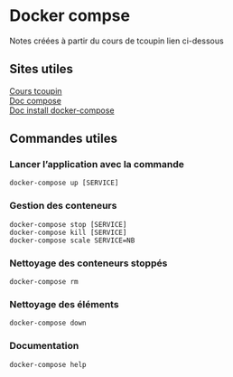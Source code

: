 # Docker compse

Notes créées à partir du cours de tcoupin lien ci-dessous

## Sites utiles 
[Cours tcoupin](https://tcoupin.github.io/presentations/docker-compose/#/)  
[Doc compose](https://docs.docker.com/compose/reference/)  
[Doc install docker-compose](https://docs.docker.com/compose/install/)   

## Commandes utiles

### Lancer l’application avec la commande
```
docker-compose up [SERVICE]
```

### Gestion des conteneurs
```
docker-compose stop [SERVICE]  
docker-compose kill [SERVICE]  
docker-compose scale SERVICE=NB
```

### Nettoyage des conteneurs stoppés
```
docker-compose rm
```

### Nettoyage des éléments
```
docker-compose down
```

### Documentation
```
docker-compose help
```